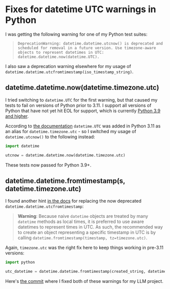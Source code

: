# Fixes for datetime UTC warnings in Python

I was getting the following warning for one of my Python test suites:

> `DeprecationWarning: datetime.datetime.utcnow() is deprecated and scheduled for removal in a future version. Use timezone-aware objects to represent datetimes in UTC: datetime.datetime.now(datetime.UTC).`

I also saw a deprecation warning elsewhere for my usage of `datetime.datetime.utcfromtimestamp(iso_timestamp_string)`.

## datetime.datetime.now(datetime.timezone.utc)

I tried switching to `datetime.UTC` for the first warning, but that caused my tests to fail on versions of Python prior to 3.11. I support all versions of Python that have not yet hit EOL for support, which is currently [Python 3.9 and higher](https://devguide.python.org/versions/).

According to [the documentation](https://docs.python.org/3/library/datetime.html#datetime.UTC) `datetime.UTC` was added in Python 3.11 as an alias for `datetime.timezone.utc` - so I switched my usage of `datetime.utcnow()` to the following instead:

```python
import datetime

utcnow = datetime.datetime.now(datetime.timezone.utc)
```
These tests now passed for Python 3.9+.

## datetime.datetime.fromtimestamp(s, datetime.timezone.utc)

I found another hint [in the docs](https://docs.python.org/3/library/datetime.html#datetime.datetime.utcfromtimestamp) for replacing the now deprecated `datetime.datetime.utcfromtimestamp`:

> **Warning**: Because naive `datetime` objects are treated by many `datetime` methods as local times, it is preferred to use aware datetimes to represent times in UTC. As such, the recommended way to create an object representing a specific timestamp in UTC is by calling `datetime.fromtimestamp(timestamp, tz=timezone.utc)`.

Again, `timezone.utc` was the right fix here to keep things working in pre-3.11 versions:

```python
import python

utc_datetime = datetime.datetime.fromtimestamp(created_string, datetime.timezone.utc)
```
Here's [the commit](https://github.com/simonw/llm/commit/571f4b2a4da52ad127061b7fa953562f6ba6aeb0) where I fixed both of these warnings for my LLM project.
